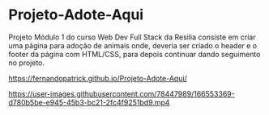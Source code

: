 # Projeto-Adote-Aqui
Projeto Módulo 1 do curso Web Dev Full Stack da Resilia consiste em criar uma página para adoção de animais onde, deveria ser criado o header e o footer da página com HTML/CSS, para depois continuar dando seguimento no projeto.

https://fernandopatrick.github.io/Projeto-Adote-Aqui/







https://user-images.githubusercontent.com/78447989/166553369-d780b5be-e945-45b3-bc21-2fc4f9251bd9.mp4

